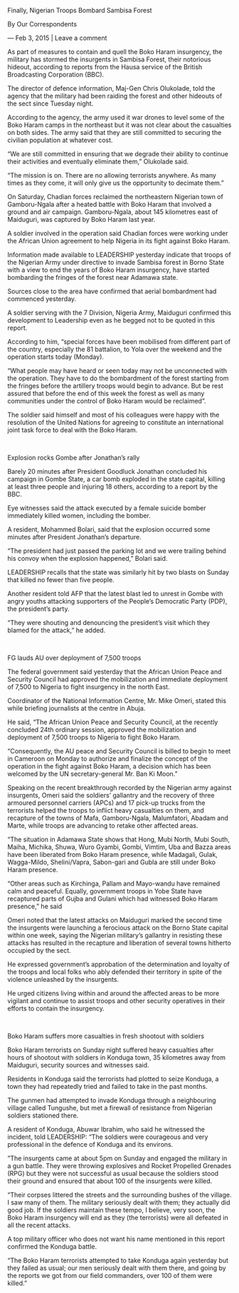 Finally, Nigerian Troops Bombard Sambisa Forest

By Our Correspondents

— Feb 3, 2015 | Leave a comment

As part of measures to contain and quell the Boko Haram insurgency, the military has stormed the insurgents in Sambisa Forest, their notorious hideout, according to reports from the Hausa service of the British Broadcasting Corporation (BBC).

The director of defence information, Maj-Gen Chris Olukolade, told the agency that the military had been raiding the forest and other hideouts of the sect since Tuesday night.

According to the agency, the army used it war drones to level some of the Boko Haram camps in the northeast but it was not clear about the casualties on both sides. The army said that they are still committed to securing the civilian population at whatever cost.

“We are still committed in ensuring that we degrade their ability to continue their activities and eventually eliminate them,” Olukolade said.

“The mission is on. There are no allowing terrorists anywhere. As many times as they come, it will only give us the opportunity to decimate them.”

On Saturday, Chadian forces reclaimed the northeastern Nigerian town of Gamboru-Ngala after a heated battle with Boko Haram that involved a ground and air campaign. Gamboru-Ngala, about 145 kilometres east of Maiduguri, was captured by Boko Haram last year.

A soldier involved in the operation said Chadian forces were working under the African Union agreement to help Nigeria in its fight against Boko Haram.

Information made available to LEADERSHIP yesterday indicate that troops of the Nigerian Army under directive to invade Sambisa forest in Borno State with a view to end the years of Boko Haram insurgency, have started bombarding the fringes of the forest near Adamawa state.

Sources close to the area have confirmed that aerial bombardment had commenced yesterday.

A soldier serving with the 7 Division, Nigeria Army, Maiduguri confirmed this development to Leadership even as he begged not to be quoted in this report.

According to him, “special forces have been mobilised from different part of the country, especially the 81 battalion, to Yola over the weekend and the operation starts today (Monday).

“What people may have heard or seen today may not be unconnected with the operation. They have to do the bombardment of the forest starting from the fringes before the artillery troops would begin to advance. But be rest assured that before the end of this week the forest as well as many communities under the control of Boko Haram would be reclaimed”.

The soldier said himself and most of his colleagues were happy with the resolution of the United Nations for agreeing to constitute an international joint task force to deal with the Boko Haram.

 

Explosion rocks Gombe after Jonathan’s rally

Barely 20 minutes after President Goodluck Jonathan concluded his campaign in Gombe State, a car bomb exploded in the state capital, killing at least three people and injuring 18 others, according to a report by the BBC.

Eye witnesses said the attack executed by a female suicide bomber immediately killed women, including the bomber.

A resident, Mohammed Bolari, said that the explosion occurred some minutes after President Jonathan’s departure.

“The president had just passed the parking lot and we were trailing behind his convoy when the explosion happened,” Bolari said.

LEADERSHIP recalls that the state was similarly hit by two blasts on Sunday that killed no fewer than five people.

Another resident told AFP that the latest blast led to unrest in Gombe with angry youths attacking supporters of the People’s Democratic Party (PDP), the president’s party.

“They were shouting and denouncing the president’s visit which they blamed for the attack,” he added.

 

FG lauds AU over deployment of 7,500 troops

The federal government said yesterday that the African Union Peace and Security Council had approved the mobilization and immediate deployment of 7,500 to Nigeria to fight insurgency in the north East.

Coordinator of the National Information Centre, Mr. Mike Omeri, stated this while briefing journalists at the centre in Abuja.

He said, “The African Union Peace and Security Council, at the recently concluded 24th ordinary session, approved the mobilization and deployment of 7,500 troops to Nigeria to fight Boko Haram.

“Consequently, the AU peace and Security Council is billed to begin to meet in Cameroon on Monday to authorize and finalize the concept of the operation in the fight against Boko Haram, a decision which has been welcomed by the UN secretary-general Mr. Ban Ki Moon.”

Speaking on the recent breakthrough recorded by the Nigerian army against insurgents, Omeri said the soldiers’ gallantry and the recovery of three armoured personnel carriers (APCs) and 17 pick-up trucks from the terrorists helped the troops to inflict heavy casualties on them, and recapture of the towns of Mafa, Gamboru-Ngala, Malumfatori, Abadam and Marte, while troops are advancing to retake other affected areas.

“The situation in Adamawa State shows that Hong, Mubi North, Mubi South, Maiha, Michika, Shuwa, Wuro Gyambi, Gombi, Vimtim, Uba and Bazza areas have been liberated from Boko Haram presence, while Madagali, Gulak, Wagga-Mildo, Shelini/Vapra, Sabon-gari and Gubla are still under Boko Haram presence.

“Other areas such as Kirchinga, Pallam and Mayo-wandu have remained calm and peaceful. Equally, government troops in Yobe State have recaptured parts of Gujba and Gulani which had witnessed Boko Haram presence,” he said

Omeri noted that the latest attacks on Maiduguri marked the second time the insurgents were launching a ferocious attack on the Borno State capital within one week, saying the Nigerian military’s gallantry in resisting these attacks has resulted in the recapture and liberation of several towns hitherto occupied by the sect.

He expressed government’s approbation of the determination and loyalty of the troops and local folks who ably defended their territory in spite of the violence unleashed by the insurgents.

He urged citizens living within and around the affected areas to be more vigilant and continue to assist troops and other security operatives in their efforts to contain the insurgency.

 

Boko Haram suffers more casualties in fresh shootout with soldiers

Boko Haram terrorists on Sunday night suffered heavy casualties after hours of shootout with soldiers in Konduga town, 35 kilometres away from Maiduguri, security sources and witnesses said.

Residents in Konduga said the terrorists had plotted to seize Konduga, a town they had repeatedly tried and failed to take in the past months.

The gunmen had attempted to invade Konduga through a neighbouring village called Tungushe, but met a firewall of resistance from Nigerian soldiers stationed there.

A resident of Konduga, Abuwar Ibrahim, who said he witnessed the incident, told LEADERSHIP: “The soldiers were courageous and very professional in the defence of Konduga and its environs.

”The insurgents came at about 5pm on Sunday and engaged the military in a gun battle. They were throwing explosives and Rocket Propelled Grenades (RPG) but they were not successful as usual because the soldiers stood their ground and ensured that about 100 of the insurgents were killed.

“Their corpses littered the streets and the surrounding bushes of the village. I saw many of them. The military seriously dealt with them; they actually did good job. If the soldiers maintain these tempo, I believe, very soon, the Boko Haram insurgency will end as they (the terrorists) were all defeated in all the recent attacks.

A top military officer who does not want his name mentioned in this report confirmed the Konduga battle.

“The Boko Haram terrorists attempted to take Konduga again yesterday but they failed as usual; our men seriously dealt with them there, and going by the reports we got from our field commanders, over 100 of them were killed.”
